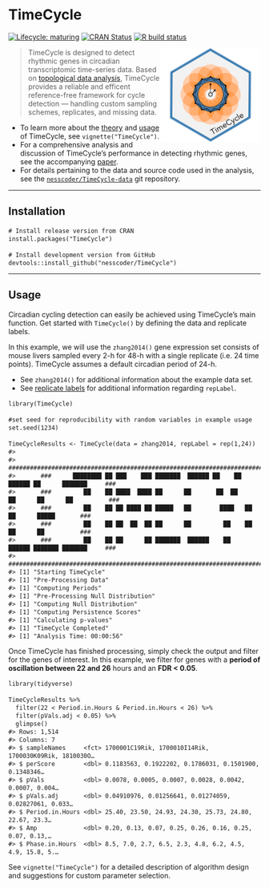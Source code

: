 
TimeCycle
=========

<!-- README.md is generated from README.Rmd. Please edit that file -->
<!-- badges: start -->

[![Lifecycle:
maturing](https://img.shields.io/badge/lifecycle-maturing-blue.svg)](https://www.tidyverse.org/lifecycle/#maturing)
[![CRAN
Status](https://www.r-pkg.org/badges/version/TimeCycle)](https://cran.r-project.org/package=TimeCycle)
[![R build
status](https://github.com/nesscoder/TimeCycle/workflows/R-CMD-check/badge.svg)](https://github.com/nesscoder/TimeCycle/actions)

<!-- badges: end -->

<img src="man/figures/logo.png" width="200" align="right"/>

> TimeCycle is designed to detect rhythmic genes in circadian
> transcriptomic time-series data. Based on [topological data
> analysis](articles/TimeCycle.html#takens-theorem-1), TimeCycle
> provides a reliable and efficent reference-free framework for cycle
> detection — handling custom sampling schemes, replicates, and missing
> data.

-   To learn more about the [theory](articles/TimeCycle.html#theory-1)
    and [usage](articles/TimeCycle.html#usage-1) of TimeCycle, see
    `vignette("TimeCycle")`.
-   For a comprehensive analysis and discussion of TimeCycle’s
    performance in detecting rhythmic genes, see the accompanying
    [paper](INSERT%20PAPER%20LINK).
-   For details pertaining to the data and source code used in the
    analysis, see the
    [`nesscoder/TimeCycle-data`](https://github.com/nesscoder/TimeCycle-data)
    git repository.

------------------------------------------------------------------------

Installation
------------

    # Install release version from CRAN
    install.packages("TimeCycle")

    # Install development version from GitHub
    devtools::install_github("nesscoder/TimeCycle")

------------------------------------------------------------------------

Usage
-----

Circadian cycling detection can easily be achieved using TimeCycle’s
main function. Get started with `TimeCycle()` by defining the data and
replicate labels.

In this example, we will use the `zhang2014()` gene expression set
consists of mouse livers sampled every 2-h for 48-h with a single
replicate (i.e. 24 time points). TimeCycle assumes a default circadian
period of 24-h.

-   See `zhang2014()` for additional information about the example data
    set.
-   See [replicate labels](articles/TimeCycle.html#replicate-labels) for
    additional information regarding `repLabel`.

<!-- -->

    library(TimeCycle)

    #set seed for reproducibility with random variables in example usage
    set.seed(1234) 

    TimeCycleResults <- TimeCycle(data = zhang2014, repLabel = rep(1,24))
    #> 
    #>       ########################################################################################
    #>       ###      ████████ ██ ███    ███ ███████  ██████ ██    ██  ██████ ██      ███████     ###
    #>       ###         ██    ██ ████  ████ ██      ██       ██  ██  ██      ██      ██          ###
    #>       ###         ██    ██ ██ ████ ██ █████   ██        ████   ██      ██      █████       ###
    #>       ###         ██    ██ ██  ██  ██ ██      ██         ██    ██      ██      ██          ###
    #>       ###         ██    ██ ██      ██ ███████  ██████    ██     ██████ ███████ ███████     ###
    #>       ########################################################################################
    #> [1] "Starting TimeCycle"
    #> [1] "Pre-Processing Data"
    #> [1] "Computing Periods"
    #> [1] "Pre-Processing Null Distribution"
    #> [1] "Computing Null Distribution"
    #> [1] "Computing Persistence Scores"
    #> [1] "Calculating p-values"
    #> [1] "TimeCycle Completed"
    #> [1] "Analysis Time: 00:00:56"

Once TimeCycle has finished processing, simply check the output and
filter for the genes of interest. In this example, we filter for genes
with a **period of oscillation between 22 and 26** hours and an **FDR
&lt; 0.05**.

    library(tidyverse)

    TimeCycleResults %>%
      filter(22 < Period.in.Hours & Period.in.Hours < 26) %>%
      filter(pVals.adj < 0.05) %>%
      glimpse()
    #> Rows: 1,514
    #> Columns: 7
    #> $ sampleNames     <fct> 1700001C19Rik, 1700010I14Rik, 1700030K09Rik, 1810030O…
    #> $ perScore        <dbl> 0.1183563, 0.1922202, 0.1786031, 0.1501900, 0.1348346…
    #> $ pVals           <dbl> 0.0078, 0.0005, 0.0007, 0.0028, 0.0042, 0.0007, 0.004…
    #> $ pVals.adj       <dbl> 0.04910976, 0.01256641, 0.01274059, 0.02827061, 0.033…
    #> $ Period.in.Hours <dbl> 25.40, 23.50, 24.93, 24.30, 25.73, 24.80, 22.67, 23.3…
    #> $ Amp             <dbl> 0.20, 0.13, 0.07, 0.25, 0.26, 0.16, 0.25, 0.07, 0.13,…
    #> $ Phase.in.Hours  <dbl> 8.5, 7.0, 2.7, 6.5, 2.3, 4.8, 6.2, 4.5, 4.9, 15.8, 5.…

See `vignette("TimeCycle")` for a detailed description of algorithm
design and suggestions for custom parameter selection.
